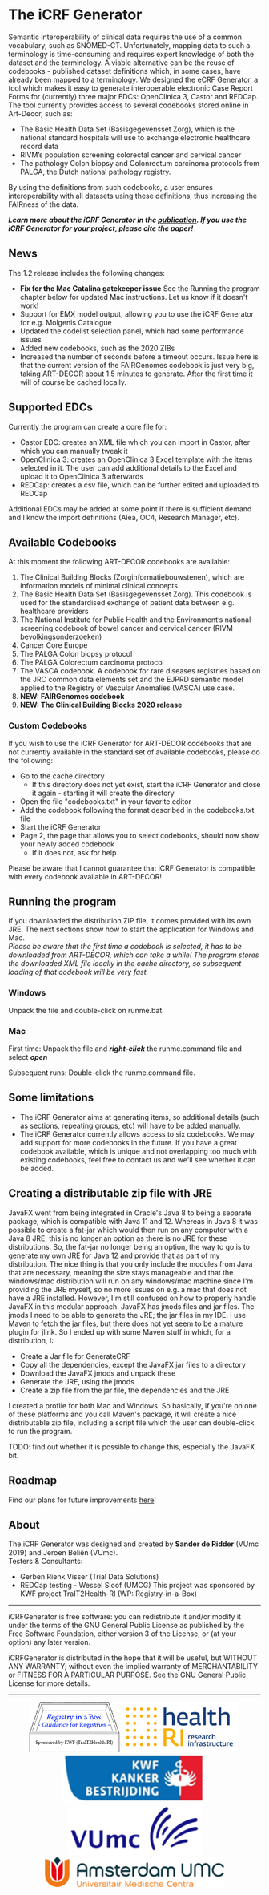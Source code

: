 # The iCRF Generator
Semantic interoperability of clinical data requires the use of a common vocabulary, such as SNOMED-CT. Unfortunately, mapping data to such a terminology is time-consuming and requires expert knowledge of both the dataset and the terminology. A viable alternative can be the reuse of codebooks - published dataset definitions which, in some cases, have already been mapped to a terminology. We designed the eCRF Generator, a tool which makes it easy to generate interoperable electronic Case Report Forms for (currently) three major EDCs: OpenClinica 3, Castor and REDCap. The tool currently provides access to several codebooks stored online in Art-Decor, such as: 
* The Basic Health Data Set (Basisgegevensset Zorg), which is the national standard hospitals will use to exchange electronic healthcare record data
* RIVM’s population screening colorectal cancer and cervical cancer
* The pathology Colon biopsy and Colonrectum carcinoma protocols from PALGA, the Dutch national pathology registry. 

By using the definitions from such codebooks, a user ensures interoperability with all datasets using these definitions, thus increasing the FAIRness of the data. 

***Learn more about the iCRF Generator in the [publication](https://f1000research.com/articles/9-81). If you use the iCRF Generator for your project, please cite the paper!*** 

## News
The 1.2 release includes the following changes:
* **Fix for the Mac Catalina gatekeeper issue** See the Running the program chapter below for updated Mac instructions. Let us know if it doesn't work!
* Support for EMX model output, allowing you to use the iCRF Generator for e.g. Molgenis Catalogue
* Updated the codelist selection panel, which had some performance issues
* Added new codebooks, such as the 2020 ZIBs
* Increased the number of seconds before a timeout occurs. Issue here is that the current version of the FAIRGenomes codebook is just very big, taking ART-DECOR about 1.5 minutes to generate. After the first time it will of course be cached locally.  

## Supported EDCs
Currently the program can create a core file for:
* Castor EDC: creates an XML file which you can import in Castor, after which you can manually tweak it
* OpenClinica 3: creates an OpenClinica 3 Excel template with the items selected in it. The user can add additional details to the Excel and upload it to OpenClinica 3 afterwards
* REDCap: creates a csv file, which can be further edited and uploaded to REDCap
  
Additional EDCs may be added at some point if there is sufficient demand and I know the import definitions (Alea, OC4, Research Manager, etc).

## Available Codebooks
At this moment the following ART-DECOR codebooks are available:
1.	The Clinical Building Blocks (Zorginformatiebouwstenen), which are information models of minimal clinical concepts
2.	The Basic Health Data Set (Basisgegevensset Zorg). This codebook is used for the standardised exchange of patient data between e.g. healthcare providers  
3.	The National Institute for Public Health and the Environment’s national screening codebook of bowel cancer and cervical cancer (RIVM bevolkingsonderzoeken) 
4.	Cancer Core Europe 
5.	The PALGA Colon biopsy protocol
6.	The PALGA Colorectum carcinoma protocol
7.  The VASCA codebook. A codebook for rare diseases registries based on the JRC common data elements set and the EJPRD semantic model applied to the Registry of Vascular Anomalies (VASCA) use case.
8.  **NEW: FAIRGenomes codebook**
9.  **NEW: The Clinical Building Blocks 2020 release**

### Custom Codebooks
If you wish to use the iCRF Generator for ART-DECOR codebooks that are not currently available in the standard set of available codebooks, please do the following:
*  Go to the cache directory
    *  If this directory does not yet exist, start the iCRF Generator and close it again - starting it will create the directory 
*  Open the file "codebooks.txt" in your favorite editor
*  Add the codebook following the format described in the codebooks.txt file
*  Start the iCRF Generator
*  Page 2, the page that allows you to select codebooks, should now show your newly added codebook
    * If it does not, ask for help
    
Please be aware that I cannot guarantee that iCRF Generator is compatible with every codebook available in ART-DECOR!  

## Running the program
If you downloaded the distribution ZIP file, it comes provided with its own JRE. The next sections show how to start the application for Windows and Mac.  
*Please be aware that the first time a codebook is selected, it has to be downloaded from ART-DECOR, which can take a while! The program stores
the downloaded XML file locally in the cache directory, so subsequent loading of that codebook will be very fast.*

### Windows
Unpack the file and double-click on runme.bat

### Mac
First time: 
Unpack the file and ***right-click*** the runme.command file and select ***open***

Subsequent runs:
Double-click the runme.command file.


## Some limitations
* The iCRF Generator aims at generating items, so additional details (such as sections, repeating groups, etc) will have to be added manually.
* The iCRF Generator currently allows access to six codebooks. We may add support for more codebooks in the future. If you have a great codebook available, which is unique and not overlapping too much with existing codebooks, feel free to contact us and we'll see whether it can be added.

## Creating a distributable zip file with JRE
JavaFX went from being integrated in Oracle's Java 8 to being a separate package, which is compatible with Java 11 and 12. Whereas in Java 8 it was possible to create a fat-jar which would then run on any computer with a Java 8 JRE, this is no longer an option as there is no JRE for these distributions. So, the fat-jar no longer being an option, the way to go is to generate my own JRE for Java 12 and provide that as part of my distribution. The nice thing is that you only include the modules from Java that are necessary, meaning the size stays manageable and that the windows/mac distribution will run on any windows/mac machine since I'm providing the JRE myself, so no more issues on e.g. a mac that does not have a JRE installed. However, I'm still confused on how to properly handle JavaFX in this modular approach. JavaFX has jmods files and jar files. The jmods I need to be able to generate the JRE; the jar files in my IDE. I use Maven to fetch the jar files, but there does not yet seem to be a mature plugin for jlink. So I ended up with some Maven stuff in which, for a distribution, I:
* Create a Jar file for GenerateCRF
* Copy all the dependencies, except the JavaFX jar files to a directory
* Download the JavaFX jmods and unpack these
* Generate the JRE, using the jmods
* Create a zip file from the jar file, the dependencies and the JRE

I created a profile for both Mac and Windows. So basically, if you're on one of these platforms and you call Maven's package, it will create a nice distributable zip file, including a script file which the user can double-click to run the program.

TODO: find out whether it is possible to change this, especially the JavaFX bit.

## Roadmap
Find our plans for future improvements [here](docs/roadmap.md)! 

## About
The iCRF Generator was designed and created by **Sander de Ridder** (VUmc 2019) and Jeroen Beliën (VUmc).\
Testers & Consultants: 
* Gerben Rienk Visser (Trial Data Solutions)
* REDCap testing - Wessel Sloof (UMCG)
This project was sponsored by KWF project TraIT2Health-RI (WP: Registry-in-a-Box)
---
iCRFGenerator is free software: you can redistribute it and/or modify it under the terms of the GNU General Public License as published by the Free Software Foundation, either version 3 of the License, or (at your option) any later version.

iCRFGenerator is distributed in the hope that it will be useful, but WITHOUT ANY WARRANTY; without even the implied warranty of MERCHANTABILITY or FITNESS FOR A PARTICULAR PURPOSE.  See the GNU General Public License for more details.

---


<div style="text-align:center">
<img src="docs/images/rib.png" height="100">&nbsp;<img src="docs/images/healthri_white.png" height="100">&nbsp;<img src="docs/images/kwf_white.png" height="100">&nbsp;<img src="docs/images/vumc_white.png" height="100"><br>
<img src="docs/images/aumc_white.png" height="60">
</div>
